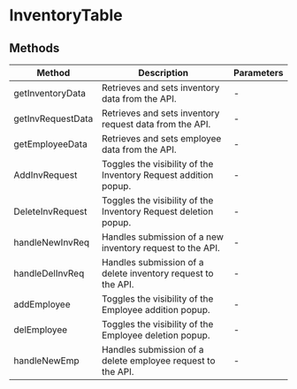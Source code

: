 # InventoryTable

## Methods

<!-- @vuese:InventoryTable:methods:start -->
|Method|Description|Parameters|
|---|---|---|
|getInventoryData|Retrieves and sets inventory data from the API.|-|
|getInvRequestData|Retrieves and sets inventory request data from the API.|-|
|getEmployeeData|Retrieves and sets employee data from the API.|-|
|AddInvRequest|Toggles the visibility of the Inventory Request addition popup.|-|
|DeleteInvRequest|Toggles the visibility of the Inventory Request deletion popup.|-|
|handleNewInvReq|Handles submission of a new inventory request to the API.|-|
|handleDelInvReq|Handles submission of a delete inventory request to the API.|-|
|addEmployee|Toggles the visibility of the Employee addition popup.|-|
|delEmployee|Toggles the visibility of the Employee deletion popup.|-|
|handleNewEmp|Handles submission of a delete employee request to the API.|-|

<!-- @vuese:InventoryTable:methods:end -->


